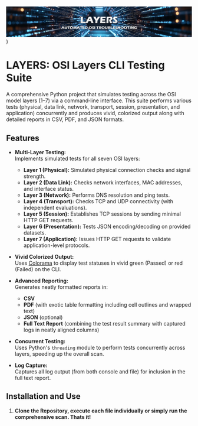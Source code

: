 ![Layers Header](https://github.com/gh0stinthemirr0r/layers/blob/main/screenshots/header.png))
# LAYERS: OSI Layers CLI Testing Suite

A comprehensive Python project that simulates testing across the OSI model layers (1–7) via a command‑line interface. This suite performs various tests (physical, data link, network, transport, session, presentation, and application) concurrently and produces vivid, colorized output along with detailed reports in CSV, PDF, and JSON formats.

## Features

- **Multi-Layer Testing:**  
  Implements simulated tests for all seven OSI layers:
  - **Layer 1 (Physical):** Simulated physical connection checks and signal strength.
  - **Layer 2 (Data Link):** Checks network interfaces, MAC addresses, and interface status.
  - **Layer 3 (Network):** Performs DNS resolution and ping tests.
  - **Layer 4 (Transport):** Checks TCP and UDP connectivity (with independent evaluations).
  - **Layer 5 (Session):** Establishes TCP sessions by sending minimal HTTP GET requests.
  - **Layer 6 (Presentation):** Tests JSON encoding/decoding on provided datasets.
  - **Layer 7 (Application):** Issues HTTP GET requests to validate application-level protocols.

- **Vivid Colorized Output:**  
  Uses [Colorama](https://github.com/tartley/colorama) to display test statuses in vivid green (Passed) or red (Failed) on the CLI.

- **Advanced Reporting:**  
  Generates neatly formatted reports in:
  - **CSV**
  - **PDF** (with exotic table formatting including cell outlines and wrapped text)
  - **JSON** (optional)
  - **Full Text Report** (combining the test result summary with captured logs in neatly aligned columns)

- **Concurrent Testing:**  
  Uses Python's `threading` module to perform tests concurrently across layers, speeding up the overall scan.

- **Log Capture:**  
  Captures all log output (from both console and file) for inclusion in the full text report.

## Installation and Use

1. **Clone the Repository, execute each file individually or simply run the comprehensive scan. Thats it!**

